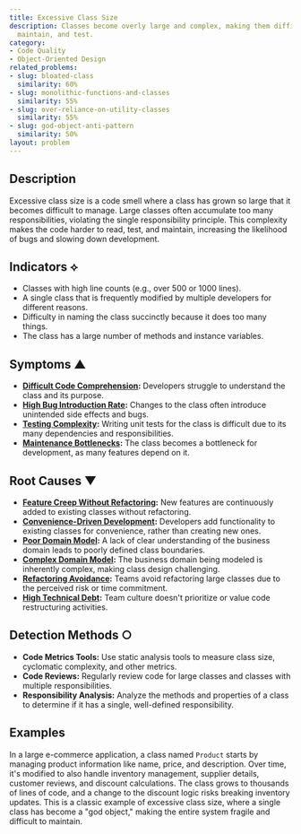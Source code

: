 ```yaml
---
title: Excessive Class Size
description: Classes become overly large and complex, making them difficult to understand,
  maintain, and test.
category:
- Code Quality
- Object-Oriented Design
related_problems:
- slug: bloated-class
  similarity: 60%
- slug: monolithic-functions-and-classes
  similarity: 55%
- slug: over-reliance-on-utility-classes
  similarity: 55%
- slug: god-object-anti-pattern
  similarity: 50%
layout: problem
---
```


## Description
Excessive class size is a code smell where a class has grown so large that it becomes difficult to manage. Large classes often accumulate too many responsibilities, violating the single responsibility principle. This complexity makes the code harder to read, test, and maintain, increasing the likelihood of bugs and slowing down development.

## Indicators ⟡
- Classes with high line counts (e.g., over 500 or 1000 lines).
- A single class that is frequently modified by multiple developers for different reasons.
- Difficulty in naming the class succinctly because it does too many things.
- The class has a large number of methods and instance variables.

## Symptoms ▲
- **[Difficult Code Comprehension](difficult-code-comprehension.md):** Developers struggle to understand the class and its purpose.
- **[High Bug Introduction Rate](high-bug-introduction-rate.md):** Changes to the class often introduce unintended side effects and bugs.
- **[Testing Complexity](testing-complexity.md):** Writing unit tests for the class is difficult due to its many dependencies and responsibilities.
- **[Maintenance Bottlenecks](maintenance-bottlenecks.md):** The class becomes a bottleneck for development, as many features depend on it.

## Root Causes ▼
- **[Feature Creep Without Refactoring](feature-creep-without-refactoring.md):** New features are continuously added to existing classes without refactoring.
- **[Convenience-Driven Development](convenience-driven-development.md):** Developers add functionality to existing classes for convenience, rather than creating new ones.
- **[Poor Domain Model](poor-domain-model.md):** A lack of clear understanding of the business domain leads to poorly defined class boundaries.
- **[Complex Domain Model](complex-domain-model.md):** The business domain being modeled is inherently complex, making class design challenging.
- **[Refactoring Avoidance](refactoring-avoidance.md):** Teams avoid refactoring large classes due to the perceived risk or time commitment.
- **[High Technical Debt](high-technical-debt.md):** Team culture doesn't prioritize or value code restructuring activities.

## Detection Methods ○
- **Code Metrics Tools:** Use static analysis tools to measure class size, cyclomatic complexity, and other metrics.
- **Code Reviews:** Regularly review code for large classes and classes with multiple responsibilities.
- **Responsibility Analysis:** Analyze the methods and properties of a class to determine if it has a single, well-defined responsibility.

## Examples
In a large e-commerce application, a class named `Product` starts by managing product information like name, price, and description. Over time, it's modified to also handle inventory management, supplier details, customer reviews, and discount calculations. The class grows to thousands of lines of code, and a change to the discount logic risks breaking inventory updates. This is a classic example of excessive class size, where a single class has become a "god object," making the entire system fragile and difficult to maintain.
